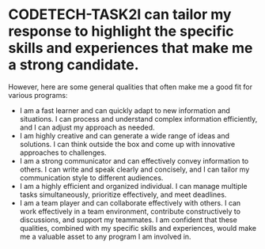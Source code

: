# CODETECH-TASK2I can tailor my response to highlight the specific skills and experiences that make me a strong candidate.
However, here are some general qualities that often make me a good fit for various programs:
 * I am a fast learner and can quickly adapt to new information and situations. I can process and understand complex information efficiently, and I can adjust my approach as needed.
 * I am highly creative and can generate a wide range of ideas and solutions. I can think outside the box and come up with innovative approaches to challenges.
 * I am a strong communicator and can effectively convey information to others. I can write and speak clearly and concisely, and I can tailor my communication style to different audiences.
 * I am a highly efficient and organized individual. I can manage multiple tasks simultaneously, prioritize effectively, and meet deadlines.
 * I am a team player and can collaborate effectively with others. I can work effectively in a team environment, contribute constructively to discussions, and support my teammates.
I am confident that these qualities, combined with my specific skills and experiences, would make me a valuable asset to any program I am involved in.
